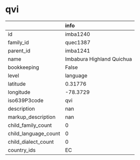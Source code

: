 # qvi
|                      | info                      |
|:---------------------|:--------------------------|
| id                   | imba1240                  |
| family_id            | quec1387                  |
| parent_id            | imba1241                  |
| name                 | Imbabura Highland Quichua |
| bookkeeping          | False                     |
| level                | language                  |
| latitude             | 0.31776                   |
| longitude            | -78.3729                  |
| iso639P3code         | qvi                       |
| description          | nan                       |
| markup_description   | nan                       |
| child_family_count   | 0                         |
| child_language_count | 0                         |
| child_dialect_count  | 0                         |
| country_ids          | EC                        |